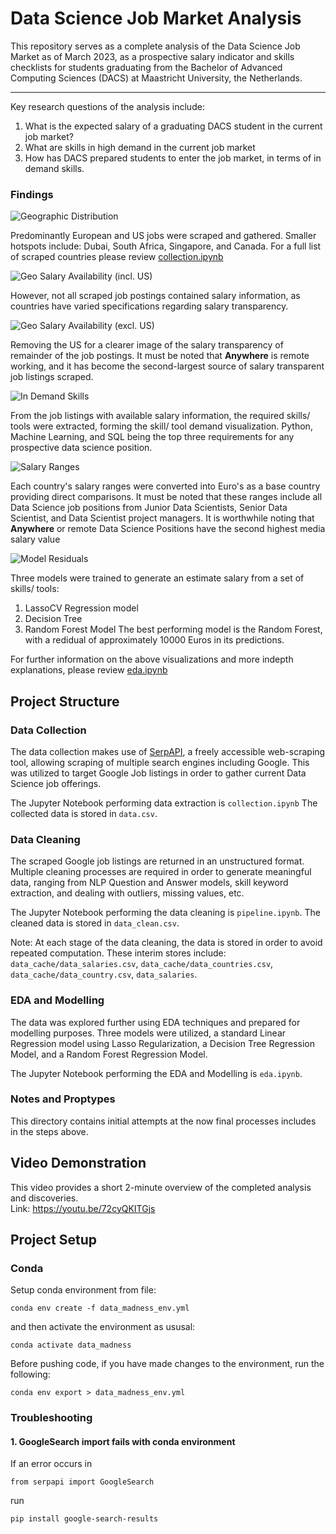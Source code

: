 # Data Science Job Market Analysis

This repository serves as a complete analysis of the Data Science Job Market as of March 2023, as a prospective salary
indicator and skills checklists for students graduating from the Bachelor of Advanced Computing Sciences (DACS) at 
Maastricht University, the Netherlands. 
****
Key research questions of the analysis include: 
1. What is the expected salary of a graduating DACS student in the current job market? 
2. What are skills in high demand in the current job market
3. How has DACS prepared students to enter the job market, in terms of in demand skills. 

### Findings

![Geographic Distribution](resources/geo_distribution.png)

Predominantly European and US jobs were scraped and gathered. Smaller hotspots include: Dubai, South Africa, 
Singapore, and Canada.  For a full list of scraped countries please review [collection.ipynb](collection.ipynb)

![Geo Salary Availability (incl. US)](resources/geo_salary_incl_us.png)

However, not all scraped job postings contained salary information, as countries have varied specifications 
regarding salary transparency. 

![Geo Salary Availability (excl. US)](resources/geo_salary_excl_us.png)

Removing the US for a clearer image of the salary transparency of remainder of the job postings. 
It must be noted that **Anywhere** is remote working, and it has become the second-largest source of salary transparent 
job listings scraped. 

![In Demand Skills](resources/skills.png)

From the job listings with available salary information, the required skills/ tools were extracted,
forming the skill/ tool demand visualization. Python, Machine Learning, and SQL being the top three requirements 
for any prospective data science position. 

![Salary Ranges](resources/salary_ranges.png)

Each country's salary ranges were converted into Euro's as a base country providing direct comparisons. 
It must be noted that these ranges include all Data Science job positions from Junior Data Scientists, 
Senior Data Scientist, and Data Scientist project managers. 
It is worthwhile noting that **Anywhere** or remote Data Science Positions have the second highest media salary value

![Model Residuals](resources/model_residuals.png)

Three models were trained to generate an estimate salary from a set of skills/ tools:
1. LassoCV Regression model
2. Decision Tree
3. Random Forest Model
The best performing model is the Random Forest, with a redidual of approximately 10000 Euros in its predictions. 

For further information on the above visualizations and more indepth explanations, please review [eda.ipynb](eda.ipynb)


## Project Structure
### Data Collection
The data collection makes use of [SerpAPI](https://serpapi.com/), a freely accessible web-scraping tool, allowing 
scraping of multiple search engines including Google. This was utilized to target Google Job listings in order to gather 
current Data Science job offerings.

The Jupyter Notebook performing data extraction is `collection.ipynb`
The collected data is stored in `data.csv`.

### Data Cleaning 
The scraped Google job listings are returned in an unstructured format. Multiple cleaning processes are required in order 
to generate meaningful data, ranging from NLP Question and Answer models, skill keyword extraction, and dealing with 
outliers, missing values, etc. 

The Jupyter Notebook performing the data cleaning is `pipeline.ipynb`. 
The cleaned data is stored in `data_clean.csv`.

Note: At each stage of the data cleaning, the data is stored in order to avoid repeated computation. 
These interim stores include: `data_cache/data_salaries.csv`, `data_cache/data_countries.csv`, `data_cache/data_country.csv`, `data_salaries`.

### EDA and Modelling
The data was explored further using EDA techniques and prepared for modelling purposes. 
Three models were utilized, a standard Linear Regression model using Lasso Regularization, 
a Decision Tree Regression Model, and a Random Forest Regression Model. 

The Jupyter Notebook performing the EDA and Modelling is `eda.ipynb`. 

### Notes and Proptypes
This directory contains initial attempts at the now final processes includes in the steps above. 

## Video Demonstration
This video provides a short 2-minute overview of the completed analysis and discoveries. \
Link: https://youtu.be/72cyQKITGjs 



## Project Setup
### Conda
Setup conda environment from file:
```
conda env create -f data_madness_env.yml
```

and then activate the environment as ususal:
```
conda activate data_madness
```

Before pushing code, if you have made changes to the environment, run the following:
```
conda env export > data_madness_env.yml
```

### Troubleshooting

#### 1. GoogleSearch import fails with conda environment

If an error occurs in
```
from serpapi import GoogleSearch
```

run
```
pip install google-search-results
```
